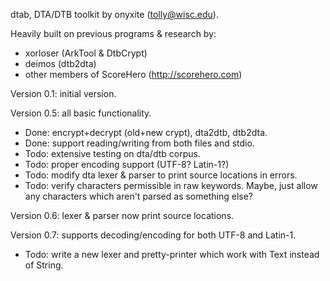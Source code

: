 dtab, DTA/DTB toolkit by onyxite (tolly@wisc.edu).

Heavily built on previous programs & research by:

* xorloser (ArkTool & DtbCrypt)
* deimos (dtb2dta)
* other members of ScoreHero (http://scorehero.com)

Version 0.1: initial version.

Version 0.5: all basic functionality.

* Done: encrypt+decrypt (old+new crypt), dta2dtb, dtb2dta.
* Done: support reading/writing from both files and stdio.
* Todo: extensive testing on dta/dtb corpus.
* Todo: proper encoding support (UTF-8? Latin-1?)
* Todo: modify dta lexer & parser to print source locations in errors.
* Todo: verify characters permissible in raw keywords.
  Maybe, just allow any characters which aren't parsed as something else?

Version 0.6: lexer & parser now print source locations.

Version 0.7: supports decoding/encoding for both UTF-8 and Latin-1.

* Todo: write a new lexer and pretty-printer which work with Text instead of
  String.
